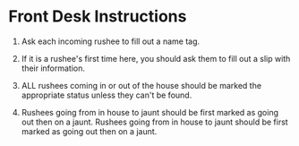 Front Desk Instructions
============================

1. Ask each incoming rushee to fill out a name tag.

2. If it is a rushee's first time here, you should ask them to fill out
a slip with their information.

3. ALL rushees coming in or out of the house should be marked the
appropriate status unless they can't be found.

4. Rushees going from in house to jaunt
should be first marked as going out then on a jaunt. Rushees going from
in house to jaunt should be first marked as going out then on a jaunt.
